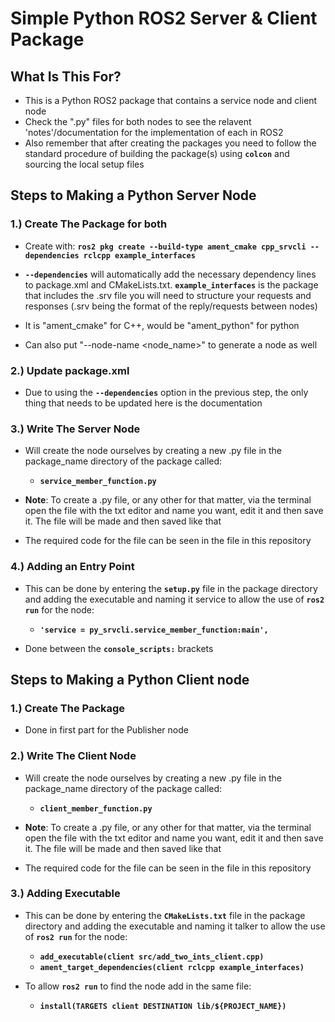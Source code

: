 
# **Simple Python ROS2 Server & Client Package**

## What Is This For?

- This is a Python ROS2 package that contains a service node and client node
- Check the ".py" files for both nodes to see the relavent 'notes'/documentation for the implementation of each in ROS2
- Also remember that after creating the packages you need to follow the standard procedure of building the package(s) using **`colcon`** and sourcing the local setup files

## Steps to Making a Python Server Node

### **1.) Create The Package for both**
- Create with: **`ros2 pkg create --build-type ament_cmake cpp_srvcli --dependencies rclcpp example_interfaces`**

- **`--dependencies`** will automatically add the necessary dependency lines to package.xml and CMakeLists.txt. **`example_interfaces`** is the package that includes the .srv file you will need to structure your requests and responses (.srv being the format of the reply/requests between nodes)
- It is "ament_cmake" for C++, would be "ament_python" for python
- Can also put "--node-name <node_name>" to generate a node as well

### **2.) Update package.xml**
- Due to using the **`--dependencies`** option in the previous step, the only thing that needs to be updated here is the documentation

### **3.) Write The Server Node**
- Will create the node ourselves by creating a new .py file in the package_name directory of the package called:

  - **`service_member_function.py`** 

- **Note**: To create a .py file, or any other for that matter, via the terminal open the file with the txt editor and name you want, edit it and then save it. The file will be made and then saved like that
- The required code for the file can be seen in the file in this repository


### **4.) Adding an Entry Point**
- This can be done by entering the **`setup.py`** file in the package directory and adding the executable and naming it service to allow the use of **`ros2 run`** for the node:

  - **`'service = py_srvcli.service_member_function:main',`**

- Done between the **`console_scripts:`** brackets


## Steps to Making a Python Client node

### **1.) Create The Package**
- Done in first part for the Publisher node

### **2.) Write The Client Node**
- Will create the node ourselves by creating a new .py file in the package_name directory of the package called:

  - **`client_member_function.py`** 

- **Note**: To create a .py file, or any other for that matter, via the terminal open the file with the txt editor and name you want, edit it and then save it. The file will be made and then saved like that
- The required code for the file can be seen in the file in this repository

### **3.) Adding Executable**
- This can be done by entering the **`CMakeLists.txt`** file in the package directory and adding the executable and naming it talker to allow the use of **`ros2 run`** for the node:

  - **`add_executable(client src/add_two_ints_client.cpp)`**
  - **`ament_target_dependencies(client rclcpp example_interfaces)`**
  
- To allow **`ros2 run`** to find the node add in the same file:

    - **`install(TARGETS
  client
  DESTINATION lib/${PROJECT_NAME})`**


  
  
  

  
